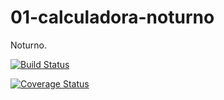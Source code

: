 01-calculadora-noturno
======================

Noturno.

[![Build Status](https://travis-ci.org/vivianeahr/01-calculadora-noturno.svg?branch=master)](https://travis-ci.org/vivianeahr/01-calculadora-noturno)

[![Coverage Status](https://img.shields.io/coveralls/vivianeahr/01-calculadora-noturno.svg)](https://coveralls.io/r/vivianeahr/01-calculadora-noturno?branch=master)
